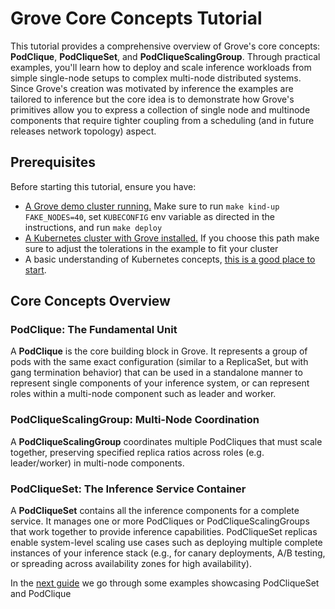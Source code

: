 # Grove Core Concepts Tutorial

This tutorial provides a comprehensive overview of Grove's core concepts: **PodClique**, **PodCliqueSet**, and **PodCliqueScalingGroup**. Through practical examples, you'll learn how to deploy and scale inference workloads from simple single-node setups to complex multi-node distributed systems. Since Grove's creation was motivated by inference the examples are tailored to inference but the core idea is to demonstrate how Grove's primitives allow you to express a collection of single node and multinode components that require tighter coupling from a scheduling (and in future releases network topology) aspect.

## Prerequisites

Before starting this tutorial, ensure you have:
- [A Grove demo cluster running.](../installation.md#developing-grove) Make sure to run `make kind-up FAKE_NODES=40`, set `KUBECONFIG` env variable as directed in the instructions, and run `make deploy`
- [A Kubernetes cluster with Grove installed.](../installation.md#deploying-grove) If you choose this path make sure to adjust the tolerations in the example to fit your cluster
-  A basic understanding of Kubernetes concepts, [this is a good place to start](https://kubernetes.io/docs/tutorials/kubernetes-basics/). 


## Core Concepts Overview

### PodClique: The Fundamental Unit
A **PodClique** is the core building block in Grove. It represents a group of pods with the same exact configuration (similar to a ReplicaSet, but with gang termination behavior) that can be used in a standalone manner to represent single components of your inference system, or can represent roles within a multi-node component such as leader and worker.

### PodCliqueScalingGroup: Multi-Node Coordination
A **PodCliqueScalingGroup** coordinates multiple PodCliques that must scale together, preserving specified replica ratios across roles (e.g. leader/worker) in multi-node components.

### PodCliqueSet: The Inference Service Container
A **PodCliqueSet** contains all the inference components for a complete service. It manages one or more PodCliques or PodCliqueScalingGroups that work together to provide inference capabilities. PodCliqueSet replicas enable system-level scaling use cases such as deploying multiple complete instances of your inference stack (e.g., for canary deployments, A/B testing, or spreading across availability zones for high availability).

In the [next guide](./pcs_and_pclq_intro.md) we go through some examples showcasing PodCliqueSet and PodClique